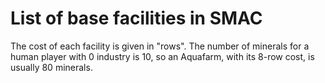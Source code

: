 # List of base facilities in SMAC

The cost of each facility is given in "rows". The number of minerals for a human player with 0 industry is 10, so an Aquafarm, with its 8-row cost, is usually 80 minerals.